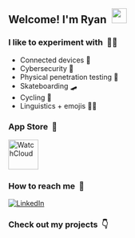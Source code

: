 <!-- Ryan David Forsyth - https://www.linkedin.com/in/ryan-david-forsyth/ -->

## Welcome! I'm Ryan &nbsp;<img src="https://user-images.githubusercontent.com/42378118/110234147-e3259600-7f4e-11eb-95be-0c4047144dea.gif" width="30">

### I like to experiment with &nbsp;🧑‍🔬

- Connected devices 👷
- Cybersecurity 👮
- Physical penetration testing 🥸
- Skateboarding 🛹
- Cycling 🚴
- Linguistics + emojis 🧑‍🎓

### App Store &nbsp;📲

[<img alt="WatchCloud" src="https://is1-ssl.mzstatic.com/image/thumb/Purple221/v4/fc/b3/8f/fcb38fc0-fbae-8f7a-0b70-9f1bfbbd719f/AppIcon-0-0-1x_U007ephone-0-1-85-220.png/246x0w.webp" width=60/>](https://apps.apple.com/us/app/watchcloud/id6466678799) 

###  How to reach me &nbsp;💌

[<img alt="LinkedIn" src="https://img.shields.io/badge/linkedin-%230077B5.svg?&style=for-the-badge&logo=linkedin&logoColor=white" />](https://www.linkedin.com/in/ryan-david-forsyth/) 

### Check out my projects &nbsp;👇

<!-- 👇 DO NOT DELETE 👇 -->

<!--
**superturboryan/superturboryan** is a ✨ _special_ ✨ repository because its `README.md` (this file) appears on your GitHub profile.

Here are some ideas to get you started:

- 🔭 I’m currently working on ...
- 🌱 I’m currently learning ...
- 👯 I’m looking to collaborate on ...
- 🤔 I’m looking for help with ...
- 💬 Ask me about ...
- 📫 How to reach me: ...
- 😄 Pronouns: ...
- ⚡ Fun fact: ...
-->
